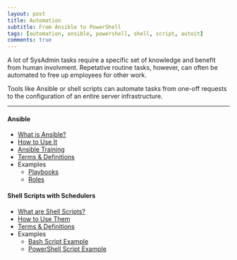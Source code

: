 ```yaml
---
layout: post
title: Automation
subtitle: From Ansible to PowerShell
tags: [automation, ansible, powershell, shell, script, autoit]
comments: true
---
```

A lot of SysAdmin tasks require a specific set of knowledge and benefit from human involvment. Repetative routine tasks, however, can often be automated to free up employees for other work. 

Tools like Ansible or shell scripts can automate tasks from one-off requests to the configuration of an entire server infrastructure.

---
#### Ansible
- [What is Ansible?](/pages/ansible/what-is-ansible)
- [How to Use It](/pages/ansible/how-to-use-ansible)
- [Ansible Training](/pages/ansible/training)
- [Terms & Definitions](/pages/ansible/ansible-terms-and-definitions)
- Examples
    - [Playbooks](https://github.com/ansible-playbooks-tex)
    - [Roles](https://github.com/ansible-roles-tex)

#### Shell Scripts with Schedulers
- [What are Shell Scripts?](/pages/shell-scripts/what-are-shell-scripts)
- [How to Use Them](/pages/shell-scripts/how-to-use-shell-scripts)
- [Terms & Definitions](/pages/shell-scripts/shell-script-terms-and-definitions)
- Examples
    - [Bash Script Example](/pages/shell-scripts/reference/bash-script-example)
    - [PowerShell Script Example](/pages/shell-scripts/reference/powershell-script-example)

